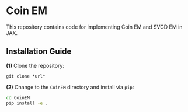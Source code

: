 # Coin EM 

This repository contains code for implementing Coin EM and SVGD EM in JAX.

## Installation Guide

**(1)** Clone the repository:
```
git clone *url*
```

**(2)**  Change to the `CoinEM` directory and install via `pip`:
```bash
cd CoinEM
pip install -e .
```